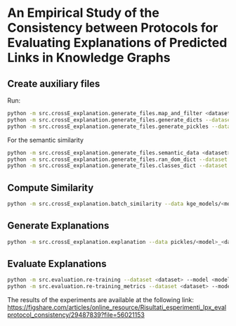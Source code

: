 # An Empirical Study of the Consistency between Protocols for Evaluating Explanations of Predicted Links in Knowledge Graphs

## Create auxiliary files

Run:

```bash
python -m src.crossE_explanation.generate_files.map_and_filter <dataset>
python -m src.crossE_explanation.generate_files.generate_dicts --dataset <dataset> --model <model>
python -m src.crossE_explanation.generate_files.generate_pickles --dataset <dataset> --model <model
```

For the semantic similarity

```bash
python -m src.crossE_explanation.generate_files.semantic_data <dataset>
python -m src.crossE_explanation.generate_files.ran_dom_dict --dataset <dataset>
python -m src.crossE_explanation.generate_files.classes_dict --dataset <dataset>
```
## Compute Similarity

```bash
python -m src.crossE_explanation.batch_similarity --data kge_models/<model>_<dataset>.pt --save_dir pickles/<model>_<dataset>/<distance>/ --distance <distance> --dataset <dataset> --complex
```

## Generate Explanations

```bash
python -m src.crossE_explanation.explanation --data pickles/<model>_<dataset>/ --predictions_perc 100 --distance <distance> --pretty_print True --model <model> --dataset <dataset>
```

## Evaluate Explanations

```bash
python -m src.evaluation.re-training --dataset <dataset> --model <model> --method kelpie --mode necessary
python -m src.evaluation.re-training_metrics --dataset <dataset> --model <model> --method kelpie --mode necessary
```

The results of the experiments are available at the following link: https://figshare.com/articles/online_resource/Risultati_esperimenti_lpx_evalprotocol_consistency/29487839?file=56021153
